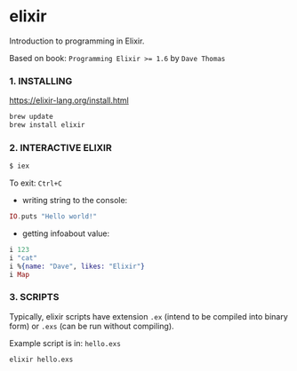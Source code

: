 # elixir
Introduction to programming in Elixir.

Based on book: `Programming Elixir >= 1.6` by `Dave Thomas`

### 1. INSTALLING
https://elixir-lang.org/install.html
```bash
brew update
brew install elixir
```
### 2. INTERACTIVE ELIXIR
```bash
$ iex
```
To exit: `Ctrl+C`

- writing string to the console:
```elixir
IO.puts "Hello world!"
```
- getting infoabout value:
```elixir
i 123
i "cat"
i %{name: "Dave", likes: "Elixir"}
i Map
```
### 3. SCRIPTS
Typically, elixir scripts have extension `.ex` (intend to be compiled into binary form) or `.exs` (can be run without compiling).

Example script is in: `hello.exs`
```bash
elixir hello.exs
```

